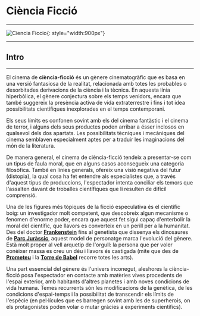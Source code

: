 # Ciència Ficció
***
![Ciencia Ficcio](/img/cienciaficcio.jpg){: style="width:900px"}
***      
## Intro
***
El cinema de **ciència-ficció** és un gènere cinematogràfic que es basa en una versió fantasiosa de la realitat, relacionada amb totes les probables o desorbitades derivacions de la ciència i la tècnica. En aquesta línia hiperbòlica, el gènere conjectura sobre els temps venidors, encara que també suggereix la presència activa de vida extraterrestre i fins i tot idea possibilitats científiques inexplorades en el temps contemporani.

Els seus límits es confonen sovint amb els del cinema fantàstic i el cinema de terror, i alguns dels seus productes poden arribar a ésser inclosos en qualsevol dels dos apartats. Les possibilitats tècniques i mecàniques del cinema semblaven especialment aptes per a traduir les imaginacions del món de la literatura.

De manera general, el cinema de ciència-ficció tendeix a presentar-se com un tipus de faula moral, que en alguns casos aconsegueix una categoria filosòfica. També en línies generals, ofereix una visió negativa del futur (distopia), la qual cosa ha fet entendre als especialistes que, a través d'aquest tipus de produccions, l'espectador intenta conciliar els temors que l'assalten davant de troballes científiques que li resulten de difícil comprensió.

Una de les figures més tòpiques de la ficció especulativa és el científic boig: un investigador molt competent, que descobreix algun mecanisme o fenomen d'enorme poder, encara que aquest fet sigui capaç d'enterbolir la moral del científic, que llavors es converteix en un perill per a la humanitat. Des del doctor **[Frankenstein](https://ca.wikipedia.org/wiki/Frankenstein_o_el_Prometeu_modern)** fins al genetista que dissenya els dinosaures de **[Parc Juràssic](https://ca.wikipedia.org/wiki/Parc_Jur%C3%A0ssic)**, aquest model de personatge marca l'evolució del gènere. Està molt proper al vell arquetip de l'orgull: la persona que per voler conèixer massa es creu un déu i llavors és castigada (mite que des de **[Prometeu](https://ca.wikipedia.org/wiki/Prometeu_(mitologia))** i la **[Torre de Babel](https://ca.wikipedia.org/wiki/Torre_de_Babel)** recorre totes les arts).

Una part essencial del gènere és l'univers inconegut, aleshores la ciència-ficció posa l'espectador en contacte amb matèries vives procedents de l'espai exterior, amb habitants d'altres planetes i amb noves condicions de vida humana. Temes recurrents són les modificacions de la genètica, de les condicions d'espai-temps i la possibilitat de transcendir els límits de l'espècie (en pel·lícules que es barregen sovint amb les de superherois, on els protagonistes poden volar o mutar gràcies a experiments científics).